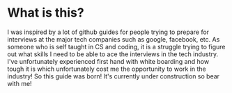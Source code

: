 <h1>What is this?</h1> 
I was inspired by a lot of github guides for people trying to prepare for interviews at the major tech companies such as 
google, facebook, etc. As someone who is self taught in CS and coding, it is a struggle trying to figure out what skills I need to 
be able to ace the interviews in the tech industry. I've unfortunately experienced first hand with white boarding and how tough it 
is which unfortunately cost me the opportunity to work in the industry! So this guide was born! It's currently under construction 
so bear with me! 
